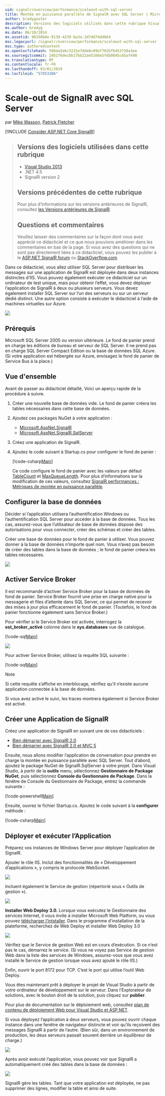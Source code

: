```yaml
---
uid: signalr/overview/performance/scaleout-with-sql-server
title: Montée en puissance parallèle de SignalR avec SQL Server | Microsoft Docs
author: bradygaster
description: Versions des logiciels utilisés dans cette rubrique Visual Studio 2013, .NET 4.5 SignalR les versions précédentes de la version 2 de cette rubrique pour plus d’informations sur les versions antérieures de...
ms.author: bradyg
ms.date: 06/10/2014
ms.assetid: 98358b6e-9139-4239-ba3a-2d7dd74dd664
msc.legacyurl: /signalr/overview/performance/scaleout-with-sql-server
msc.type: authoredcontent
ms.openlocfilehash: 5984a5e6c3215e7dde8c09ef702bf6453730a3ee
ms.sourcegitcommit: 24b1f6decbb17bb22a45166e5fdb0845c65af498
ms.translationtype: MT
ms.contentlocale: fr-FR
ms.lasthandoff: 03/01/2019
ms.locfileid: "57053306"
---
```

<a name="signalr-scaleout-with-sql-server"></a>Scale-out de SignalR avec SQL Server
====================
par [Mike Wasson](https://github.com/MikeWasson), [Patrick Fletcher](https://github.com/pfletcher)

[!INCLUDE [Consider ASP.NET Core SignalR](~/includes/signalr/signalr-version-disambiguation.md)]

> ## <a name="software-versions-used-in-this-topic"></a>Versions des logiciels utilisées dans cette rubrique
>
>
> - [Visual Studio 2013](https://my.visualstudio.com/Downloads?q=visual%20studio%202013)
> - .NET 4.5
> - SignalR version 2
>
>
>
> ## <a name="previous-versions-of-this-topic"></a>Versions précédentes de cette rubrique
>
> Pour plus d’informations sur les versions antérieures de SignalR, consultez [les Versions antérieures de SignalR](../older-versions/index.md).
>
> ## <a name="questions-and-comments"></a>Questions et commentaires
>
> Veuillez laisser des commentaires sur la façon dont vous avez apprécié ce didacticiel et ce que nous pouvions améliorer dans les commentaires en bas de la page. Si vous avez des questions qui ne sont pas directement liées à ce didacticiel, vous pouvez les publier à le [ASP.NET SignalR forum](https://forums.asp.net/1254.aspx/1?ASP+NET+SignalR) ou [StackOverflow.com](http://stackoverflow.com/).


Dans ce didacticiel, vous allez utiliser SQL Server pour distribuer les messages sur une application de SignalR est déployée dans deux instances distinctes d’IIS. Vous pouvez également exécuter ce didacticiel sur un ordinateur de test unique, mais pour obtenir l’effet, vous devez déployer l’application de SignalR à deux ou plusieurs serveurs. Vous devez également installer SQL Server sur l’un des serveurs ou sur un serveur dédié distinct. Une autre option consiste à exécuter le didacticiel à l’aide de machines virtuelles sur Azure.

![](scaleout-with-sql-server/_static/image1.png)

## <a name="prerequisites"></a>Prérequis

Microsoft SQL Server 2005 ou version ultérieure. Le fond de panier prend en charge les éditions de bureau et serveur de SQL Server. Il ne prend pas en charge SQL Server Compact Edition ou la base de données SQL Azure. (Si votre application est hébergée sur Azure, envisagez le fond de panier de Service Bus à la place.)

## <a name="overview"></a>Vue d'ensemble

Avant de passer au didacticiel détaillé, Voici un aperçu rapide de la procédure à suivre.

1. Créer une nouvelle base de données vide. Le fond de panier créera les tables nécessaires dans cette base de données.
2. Ajoutez ces packages NuGet à votre application :

    - [Microsoft.AspNet.SignalR](http://nuget.org/packages/Microsoft.AspNet.SignalR)
    - [Microsoft.AspNet.SignalR.SqlServer](http://nuget.org/packages/Microsoft.AspNet.SignalR.SqlServer)
3. Créez une application de SignalR.
4. Ajoutez le code suivant à Startup.cs pour configurer le fond de panier :

    [!code-csharp[Main](scaleout-with-sql-server/samples/sample1.cs)]

   Ce code configure le fond de panier avec les valeurs par défaut [TableCount](https://msdn.microsoft.com/library/microsoft.aspnet.signalr.sqlscaleoutconfiguration.tablecount(v=vs.118).aspx) et [MaxQueueLength](https://msdn.microsoft.com/library/microsoft.aspnet.signalr.messaging.scaleoutconfiguration.maxqueuelength(v=vs.118).aspx). Pour plus d’informations sur la modification de ces valeurs, consultez [SignalR performances : Métriques de montée en puissance parallèle](signalr-performance.md#scaleout_metrics).

## <a name="configure-the-database"></a>Configurer la base de données

Décider si l’application utilisera l’authentification Windows ou l’authentification SQL Server pour accéder à la base de données. Tous les cas, assurez-vous que l’utilisateur de base de données dispose des autorisations pour vous connecter, créer des schémas et créer des tables.

Créer une base de données pour le fond de panier à utiliser. Vous pouvez donner à la base de données n’importe quel nom. Vous n’avez pas besoin de créer des tables dans la base de données ; le fond de panier créera les tables nécessaires.

![](scaleout-with-sql-server/_static/image2.png)

## <a name="enable-service-broker"></a>Activer Service Broker

Il est recommandé d’activer Service Broker pour la base de données de fond de panier. Service Broker fournit une prise en charge native pour la messagerie et files d’attente dans SQL Server, ce qui permet de recevoir des mises à jour plus efficacement le fond de panier. (Toutefois, le fond de panier fonctionne également sans Service Broker.)

Pour vérifier si le Service Broker est activée, interrogez la **est\_broker\_activé** colonne dans le **sys.databases** vue de catalogue.

[!code-sql[Main](scaleout-with-sql-server/samples/sample2.sql)]

![](scaleout-with-sql-server/_static/image3.png)

Pour activer Service Broker, utilisez la requête SQL suivante :

[!code-sql[Main](scaleout-with-sql-server/samples/sample3.sql)]

> [!NOTE]
> Si cette requête s’affiche en interblocage, vérifiez qu’il n’existe aucune application connectée à la base de données.


Si vous avez activé le suivi, les traces montrera également si Service Broker est activé.

## <a name="create-a-signalr-application"></a>Créer une Application de SignalR

Créez une application de SignalR en suivant une de ces didacticiels :

- [Bien démarrer avec SignalR 2.0](../getting-started/tutorial-getting-started-with-signalr.md)
- [Bien démarrer avec SignalR 2.0 et MVC 5](../getting-started/tutorial-getting-started-with-signalr-and-mvc.md)

Ensuite, nous allons modifier l’application de conversation pour prendre en charge la montée en puissance parallèle avec SQL Server. Tout d’abord, ajoutez le package NuGet de SignalR.SqlServer à votre projet. Dans Visual Studio, à partir de la **outils** menu, sélectionnez **Gestionnaire de Package NuGet**, puis sélectionnez **Console du Gestionnaire de Package**. Dans la fenêtre de Console du Gestionnaire de Package, entrez la commande suivante :

[!code-powershell[Main](scaleout-with-sql-server/samples/sample4.ps1)]

Ensuite, ouvrez le fichier Startup.cs. Ajoutez le code suivant à la **configurer** méthode :

[!code-csharp[Main](scaleout-with-sql-server/samples/sample5.cs)]

## <a name="deploy-and-run-the-application"></a>Déployer et exécuter l’Application

Préparez vos instances de Windows Server pour déployer l’application de SignalR.

Ajouter le rôle IIS. Inclut des fonctionnalités de « Développement d’applications », y compris le protocole WebSocket.

![](scaleout-with-sql-server/_static/image4.png)

Incluent également le Service de gestion (répertorié sous « Outils de gestion »).

![](scaleout-with-sql-server/_static/image5.png)

**Installer Web Deploy 3.0.** Lorsque vous exécutez le Gestionnaire des services Internet, il vous invite à installer Microsoft Web Platform, ou vous pouvez [télécharger l’intstaller](https://go.microsoft.com/fwlink/?LinkId=255386). Dans le programme d’installation de la plateforme, recherchez de Web Deploy et installer Web Deploy 3.0

![](scaleout-with-sql-server/_static/image6.png)

Vérifiez que le Service de gestion Web est en cours d’exécution. Si ce n’est pas le cas, démarrez le service. (Si vous ne voyez pas Service de gestion Web dans la liste des services de Windows, assurez-vous que vous avez installé le Service de gestion lorsque vous avez ajouté le rôle IIS.)

Enfin, ouvrir le port 8172 pour TCP. C’est le port qui utilise l’outil Web Deploy.

Vous êtes maintenant prêt à déployer le projet de Visual Studio à partir de votre ordinateur de développement sur le serveur. Dans l’Explorateur de solutions, avec le bouton droit de la solution, puis cliquez sur **publier**.

Pour plus de documentation sur le déploiement web, consultez [plan de contenu de déploiement Web pour Visual Studio et ASP.NET](../../../whitepapers/aspnet-web-deployment-content-map.md).

Si vous déployez l’application à deux serveurs, vous pouvez ouvrir chaque instance dans une fenêtre de navigateur distincte et voir qu’ils reçoivent des messages SignalR à partir de l’autre. (Bien sûr, dans un environnement de production, les deux serveurs passait souvent derrière un équilibreur de charge.)

![](scaleout-with-sql-server/_static/image7.png)

Après avoir exécuté l’application, vous pouvez voir que SignalR a automatiquement créé des tables dans la base de données :

![](scaleout-with-sql-server/_static/image8.png)

SignalR gère les tables. Tant que votre application est déployée, ne pas supprimer des lignes, modifier la table et ainsi de suite.
